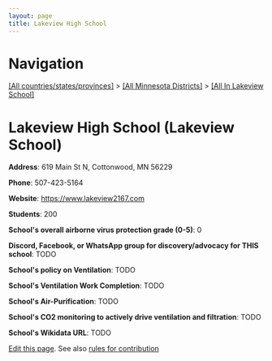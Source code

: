 ```yaml
---
layout: page
title: Lakeview High School
---
```

# Navigation

[[All countries/states/provinces]](../../..) > [[All Minnesota Districts]](../..) > [[All In Lakeview School]](..)

# Lakeview High School (Lakeview School)

**Address**: 619 Main St N, Cottonwood, MN 56229

**Phone**: 507-423-5164

**Website**: <https://www.lakeview2167.com>

**Students**: 200

**School's overall airborne virus protection grade (0-5)**: 0

**Discord, Facebook, or WhatsApp group for discovery/advocacy for THIS school**: TODO

**School's policy on Ventilation**: TODO

**School's Ventilation Work Completion**: TODO

**School's Air-Purification**: TODO

**School's CO2 monitoring to actively drive ventilation and filtration**: TODO

**School's Wikidata URL**: TODO


[Edit this page](https://github.com/ventilate-schools/MN/edit/main/./Lakeview_School/Lakeview_High_School.md). See also [rules for contribution](../../../contribution-rules/)